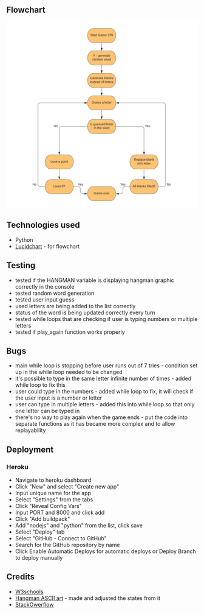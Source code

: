 ## Flowchart

![Flowchart](images//flowchart.png)

## Technologies used

- Python
- [Lucidchart](https://lucid.co/) - for flowchart

## Testing

- tested if the HANGMAN variable is displaying hangman graphic correctly in the console
- tested random word generation
- tested user input guess
- used letters are being added to the list correctly
- status of the word is being updated correctly every turn
- tested while loops that are checking if user is typing numbers or multiple letters
- tested if play_again function works properly

## Bugs
- main while loop is stopping before user runs out of 7 tries - condition set up in the while loop needed to be changed
- it's possible to type in the same letter infinite number of times - added while loop to fix this
- user could type in the numbers - added while loop to fix, it will check if the user input is a number or letter
- user can type in multiple letters - added this into while loop so that only one letter can be typed in
- there's no way to play again when the game ends - put the code into separate functions as it has became more complex and to allow replayability

## Deployment

### Heroku
- Navigate to heroku dashboard
- Click "New" and select "Create new app"
- Input unique name for the app
- Select "Settings" from the tabs
- Click "Reveal Config Vars"
- Input PORT and 8000 and click add
- Click "Add buildpack"
- Add "nodejs" and "python" from the list, click save
- Select "Deploy" tab
- Select "GitHub - Connect to GitHub"
- Search for the GitHub repository by name
- Click Enable Automatic Deploys for automatic deploys or Deploy Branch to deploy manually

## Credits

- [W3schools](https://www.w3schools.com/)
- [Hangman ASCII art](https://github.com/gieseanw/Hangman/blob/master/HangmanLogo2.txt) - made and adjusted the states from it
- [StackOwerflow](https://stackoverflow.com/)